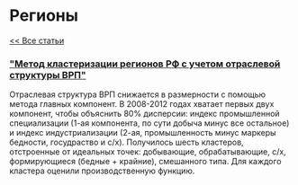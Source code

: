 # Регионы

[<< Все статьи](../README.md)

### ["Метод кластеризации регионов РФ с учетом отраслевой структуры ВРП"](http://pe.cemi.rssi.ru/pe_2016_41_024-046.pdf)

Отраслевая структура ВРП снижается в размерности с помощью метода главных компонент. В 2008-2012 годах хватает первых двух компонент, чтобы объяснить 80% дисперсии: индекс промышленной специализации (1-ая компонента, по сути добыча минус все остальное) и индекс индустриализации (2-ая, промышленность минус маркеры бедности, госудраство и с/х). Получилось шесть кластеров, отстроенные от идеальных точек: добывающие, обрабатывающие, с/х, формирующиеся (бедные + крайние), смешанного типа. Для каждого кластера оценили производственную функцию.
